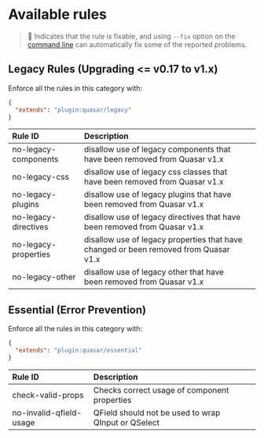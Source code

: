 # Available rules

> :wrench: Indicates that the rule is fixable, and using `--fix` option on the [command line](https://eslint.org/docs/user-guide/command-line-interface#fixing-problems) can automatically fix some of the reported problems.

## Legacy Rules (Upgrading <= v0.17 to v1.x)

Enforce all the rules in this category with:

```json
{
  "extends": "plugin:quasar/legacy"
}
```

| Rule ID | Description |    |
|:--------|:------------|:---|
| no-legacy-components | disallow use of legacy components that have been removed from Quasar v1.x |  |
| no-legacy-css | disallow use of legacy css classes that have been removed from Quasar v1.x |  |
| no-legacy-plugins | disallow use of legacy plugins that have been removed from Quasar v1.x |  |
| no-legacy-directives | disallow use of legacy directives that have been removed from Quasar v1.x |  |
| no-legacy-properties | disallow use of legacy properties that have changed or been removed from Quasar v1.x |  |
| no-legacy-other | disallow use of legacy other that have been removed from Quasar v1.x |  |


## Essential (Error Prevention)

Enforce all the rules in this category with:

```json
{
  "extends": "plugin:quasar/essential"
}
```

| Rule ID | Description |    |
|:--------|:------------|:---|
| check-valid-props | Checks correct usage of component properties |  |
| no-invalid-qfield-usage | QField should not be used to wrap QInput or QSelect |  |
